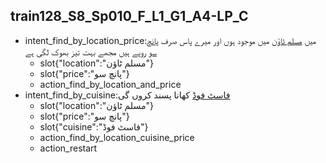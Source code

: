 ## train128_S8_Sp010_F_L1_G1_A4-LP_C
* intent_find_by_location_price:میں [مسلم ٹاؤن](location) میں موجود ہوں اور میرے پاس صرف [پانچ سو](price) روپے ہیں مجھے بہت تیز بھوک لگی ہے
	- slot{"location":"مسلم ٹاؤن"}
	- slot{"price":"پانچ سو"}
	- action_find_by_location_and_price
* intent_find_by_cuisine:[فاسٹ فوڈ](cuisine) کھانا پسند کروں گی
	- slot{"location":"مسلم ٹاؤن"}
	- slot{"price":"پانچ سو"}
	- slot{"cuisine":"فاسٹ فوڈ"}
	- action_find_by_location_cuisine_price
	- action_restart